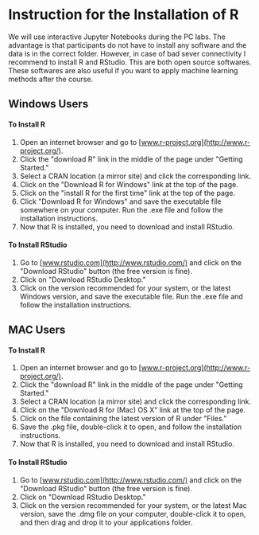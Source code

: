 # **Instruction for the Installation of R**

We will use interactive Jupyter Notebooks during the PC labs. The advantage is that participants do not have to install any software and the data is in the correct folder. However, in case of bad sever connectivity I recommend to install R and RStudio.  This are both open source softwares. These softwares are also useful if you want to apply machine learning methods after the course.



## Windows Users

#### To Install R

 1. Open an internet browser and go to [www.r-project.org](http://www.r-project.org/).
   2. Click the "download R" link in the middle of the page under "Getting Started."
   3. Select a CRAN location (a mirror site) and click the corresponding link.  
   4. Click on the "Download R for Windows" link at the top of the page.  
   5. Click on the "install R for the first time" link at the top of the page.
   6. Click "Download R for Windows" and save the executable file somewhere on your computer.  Run the .exe file and follow the installation instructions.  
   7. Now that R is installed, you need to download and install RStudio. 

#### To Install RStudio

1. Go to [www.rstudio.com](http://www.rstudio.com/) and click on the "Download RStudio" button (the free version is fine).
2. Click on "Download RStudio Desktop."
3. Click on the version recommended for your system, or the latest Windows version, and save the executable file.  Run the .exe file and follow the installation instructions. 



## MAC Users

#### To Install R

 1. Open an internet browser and go to [www.r-project.org](http://www.r-project.org/).
 2. Click the "download R" link in the middle of the page under "Getting Started."
 3. Select a CRAN location (a mirror site) and click the corresponding link.
 4. Click on the "Download R for (Mac) OS X" link at the top of the page.
 5. Click on the file containing the latest version of R under "Files."
 6. Save the .pkg file, double-click it to open, and follow the installation instructions.
 7. Now that R is installed, you need to download and install RStudio.

#### To Install RStudio

 1. Go to [www.rstudio.com](http://www.rstudio.com/) and click on the "Download RStudio" button (the free version is fine).
 2. Click on "Download RStudio Desktop."
 3. Click on the version recommended for your system, or the latest Mac version, save the .dmg file on your computer, double-click it to open, and then drag and drop it to your applications folder.

